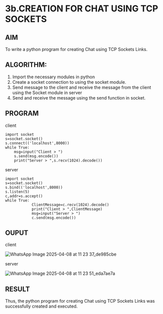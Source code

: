 # 3b.CREATION FOR CHAT USING TCP SOCKETS
## AIM
To write a python program for creating Chat using TCP Sockets Links.
## ALGORITHM:
1. Import the necessary modules in python
2. Create a socket connection to using the socket module.
3. Send message to the client and receive the message from the client using the Socket module in
 server
4. Send and receive the message using the send function in socket.
## PROGRAM
client 
```
import socket 
s=socket.socket() 
s.connect(('localhost',8000)) 
while True: 
    msg=input("Client > ") 
    s.send(msg.encode()) 
    print("Server > ",s.recv(1024).decode())
```
server
```
import socket 
s=socket.socket() 
s.bind(('localhost',8000)) 
s.listen(5) 
c,addr=s.accept() 
while True: 
            ClientMessage=c.recv(1024).decode() 
            print("Client > ",ClientMessage) 
            msg=input("Server > ") 
            c.send(msg.encode())
```
## OUPUT

client

![WhatsApp Image 2025-04-08 at 11 23 37_de985cbe](https://github.com/user-attachments/assets/93d508ed-a179-48e3-8263-370e618b4db4)

server

![WhatsApp Image 2025-04-08 at 11 23 51_eda7ae7a](https://github.com/user-attachments/assets/1d076a37-a134-4ebf-b2d2-84a0dead6d7f)


## RESULT
Thus, the python program for creating Chat using TCP Sockets Links was successfully 
created and executed.
